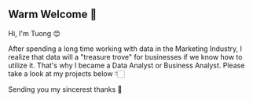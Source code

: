## Warm Welcome 👋

Hi, I'm Tuong 😊

After spending a long time working with data in the Marketing Industry, I realize that data will a "treasure trove" for businesses if we know how to utilize it. That's why I became a Data Analyst or Business Analyst. Please take a look at my projects below 👇🏻 

Sending you my sincerest thanks 💛
